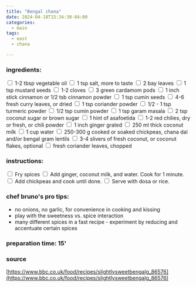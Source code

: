 ```yaml
---
title: "Bengal chana"
date: 2024-04-18T15:34:30-04:00
categories:
  - main 
tags:
  - east
  - chana

---
```


### ingredients:

<input type="checkbox"> 1-2 tbsp vegetable oil
<input type="checkbox"> 1 tsp salt, more to taste
<input type="checkbox"> 2 bay leaves
<input type="checkbox"> 1 tsp mustard seeds
<input type="checkbox"> 1-2 cloves
<input type="checkbox"> 3 green cardamom pods
<input type="checkbox"> 1 inch stick cinnamon or 1/2 tsb cinnamon powder
<input type="checkbox"> 1 tsp cumin seeds
<input type="checkbox"> 4-6 fresh curry leaves, or dried
<input type="checkbox"> 1 tsp coriander powder
<input type="checkbox"> 1/2 - 1 tsp turmeric powder
<input type="checkbox"> 1/2 tsp cumin powder
<input type="checkbox"> 1 tsp garam masala
<input type="checkbox"> 2 tsp coconut sugar or brown sugar
<input type="checkbox"> 1 hint of asafoetida
<input type="checkbox"> 1-2 red chilies, dry or fresh, or chili powder
<input type="checkbox"> 1 inch ginger grated
<input type="checkbox"> 250 ml thick coconut milk
<input type="checkbox"> 1 cup water
<input type="checkbox"> 250-300 g cooked or soaked chickpeas, chana dal and/or bengal gram lentils
<input type="checkbox"> 3-4 slivers of fresh coconut, or coconut flakes, optional
<input type="checkbox"> fresh coriander leaves, chopped 


### instructions:

<input type="checkbox"> Fry spices 
<input type="checkbox"> Add ginger, coconut milk, and water. Cook for 1 minute.
<input type="checkbox"> Add chickpeas and cook until done.
<input type="checkbox"> Serve with dosa or rice.

### chef bruno's pro tips:

- no onions, no garlic, for convenience in cooking and kissing
- play with the sweetness vs. spice interaction
- many different spices in a fast recipe - experiment by reducing and accentuate certain spices


### preparation time: 15'

### source

[https://www.bbc.co.uk/food/recipes/slightlysweetbengalg_86576](https://www.bbc.co.uk/food/recipes/slightlysweetbengalg_86576)


